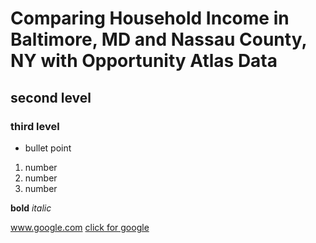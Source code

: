 # Comparing Household Income in Baltimore, MD and Nassau County, NY with Opportunity Atlas Data
## second level
### third level
- bullet point
1. number
1. number
1. number


__bold__
_italic_

www.google.com
[click for google](www.google.com)
